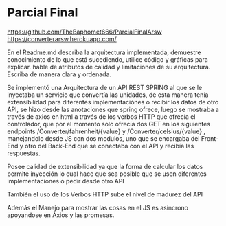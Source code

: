 # Parcial Final
https://github.com/TheBaphomet666/ParcialFinalArsw
https://converterarsw.herokuapp.com/

En el Readme.md describa la arquitectura implementada, demuestre conocimiento de lo que está sucediendo, utilice código y gráficas para explicar. hable de atributos de calidad y limitaciones de su arquitectura. Escriba de manera clara y ordenada.

Se implementó una Arquitectura de un API REST SPRING al que se le inyectaba un servicio  que convertía las unidades, de esta manera tenía extensibilidad para diferentes implementaciónes o recibir los datos de otro API, se hizo desde las anotaciones que spring ofrece, luego se mostraba a través de axios en html a través de los verbos HTTP que ofrecía el controlador, que por el momento solo ofrecía dos GET en los siguientes endpoints /Converter/fahrenheit/{value} y /Converter/celsius/{value} , manejandolo desde JS con dos modulos, uno que se encargaba del Front-End y otro del Back-End que se conectaba con el API y recibía las respuestas.

Posee calidad de extensibilidad ya que la forma de calcular los datos permite inyección lo cual hace que sea posible que se usen diferentes implementaciones o pedir desde otro API

También el uso de los Verbos HTTP sube el nivel de madurez del API

Además el Manejo para mostrar las cosas en el JS es asíncrono apoyandose en Axios y las promesas.